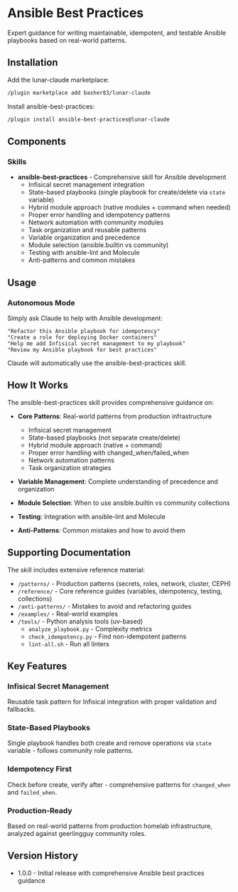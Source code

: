 # Ansible Best Practices

Expert guidance for writing maintainable, idempotent, and testable Ansible playbooks based on real-world patterns.

## Installation

Add the lunar-claude marketplace:

```bash
/plugin marketplace add basher83/lunar-claude
```

Install ansible-best-practices:

```bash
/plugin install ansible-best-practices@lunar-claude
```

## Components

### Skills

- **ansible-best-practices** - Comprehensive skill for Ansible development
  - Infisical secret management integration
  - State-based playbooks (single playbook for create/delete via `state` variable)
  - Hybrid module approach (native modules + command when needed)
  - Proper error handling and idempotency patterns
  - Network automation with community modules
  - Task organization and reusable patterns
  - Variable organization and precedence
  - Module selection (ansible.builtin vs community)
  - Testing with ansible-lint and Molecule
  - Anti-patterns and common mistakes

## Usage

### Autonomous Mode

Simply ask Claude to help with Ansible development:

```
"Refactor this Ansible playbook for idempotency"
"Create a role for deploying Docker containers"
"Help me add Infisical secret management to my playbook"
"Review my Ansible playbook for best practices"
```

Claude will automatically use the ansible-best-practices skill.

## How It Works

The ansible-best-practices skill provides comprehensive guidance on:

- **Core Patterns**: Real-world patterns from production infrastructure
  - Infisical secret management
  - State-based playbooks (not separate create/delete)
  - Hybrid module approach (native + command)
  - Proper error handling with changed_when/failed_when
  - Network automation patterns
  - Task organization strategies

- **Variable Management**: Complete understanding of precedence and organization
- **Module Selection**: When to use ansible.builtin vs community collections
- **Testing**: Integration with ansible-lint and Molecule
- **Anti-Patterns**: Common mistakes and how to avoid them

## Supporting Documentation

The skill includes extensive reference material:
- `/patterns/` - Production patterns (secrets, roles, network, cluster, CEPH)
- `/reference/` - Core reference guides (variables, idempotency, testing, collections)
- `/anti-patterns/` - Mistakes to avoid and refactoring guides
- `/examples/` - Real-world examples
- `/tools/` - Python analysis tools (uv-based)
  - `analyze_playbook.py` - Complexity metrics
  - `check_idempotency.py` - Find non-idempotent patterns
  - `lint-all.sh` - Run all linters

## Key Features

### Infisical Secret Management

Reusable task pattern for Infisical integration with proper validation and fallbacks.

### State-Based Playbooks

Single playbook handles both create and remove operations via `state` variable - follows community role patterns.

### Idempotency First

Check before create, verify after - comprehensive patterns for `changed_when` and `failed_when`.

### Production-Ready

Based on real-world patterns from production homelab infrastructure, analyzed against geerlingguy community roles.

## Version History

- 1.0.0 - Initial release with comprehensive Ansible best practices guidance
